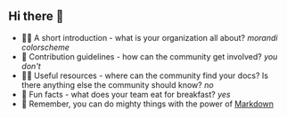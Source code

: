 ## Hi there 👋

- 🙋‍♀️ A short introduction - what is your organization all about? *morandi colorscheme*
- 🌈 Contribution guidelines - how can the community get involved? *you don't*
- 👩‍💻 Useful resources - where can the community find your docs? Is there anything else the community should know? *no*
- 🍿 Fun facts - what does your team eat for breakfast? *yes*
- 🧙 Remember, you can do mighty things with the power of [Markdown](https://docs.github.com/github/writing-on-github/getting-started-with-writing-and-formatting-on-github/basic-writing-and-formatting-syntax)
